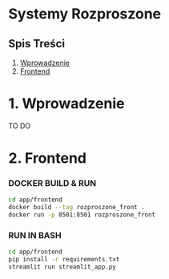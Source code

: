 # Systemy Rozproszone

## Spis Treści
1. [Wprowadzenie](#Wprowadzenie)
2. [Frontend](#Frontend)
# 1. Wprowadzenie
TO DO

# 2. Frontend

### DOCKER BUILD & RUN 
```bash
cd app/frontend
docker build --tag rozproszone_front .
docker run -p 8501:8501 rozproszone_front
```

### RUN IN BASH
```bash
cd app/frontend
pip install -r requirements.txt
streamlit run streamlit_app.py
```


